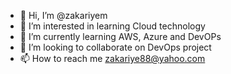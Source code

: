 - 👋 Hi, I’m @zakariyem
- 👀 I’m interested in learning Cloud technology
- 🌱 I’m currently learning AWS, Azure and  DevOPs
- 💞️ I’m looking to collaborate on DevOps project
- 📫 How to reach me zakariye88@yahoo.com

<!---
zakariyem/zakariyem is a ✨ special ✨ repository because its `README.md` (this file) appears on your GitHub profile.
You can click the Preview link to take a look at your changes.
--->
